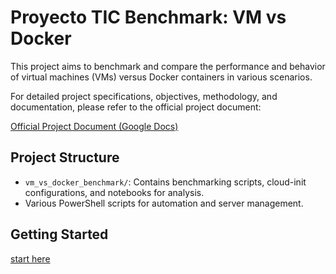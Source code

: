 # Proyecto TIC Benchmark: VM vs Docker

This project aims to benchmark and compare the performance and behavior of virtual machines (VMs) versus Docker containers in various scenarios.

For detailed project specifications, objectives, methodology, and documentation, please refer to the official project document:

[Official Project Document (Google Docs)](https://docs.google.com/document/d/1HvflWXzk4PH2iXaoFdgowJF6W70bgEN6Yuq8bFuIY-8/edit?tab=t.s35eh3c9kd4a)

## Project Structure

- `vm_vs_docker_benchmark/`: Contains benchmarking scripts, cloud-init configurations, and notebooks for analysis.
- Various PowerShell scripts for automation and server management.

## Getting Started

[start here](https://github.com/JavierLianoRioz/Proyecto-TIC/blob/main/vm_vs_docker_benchmark/README.md)
